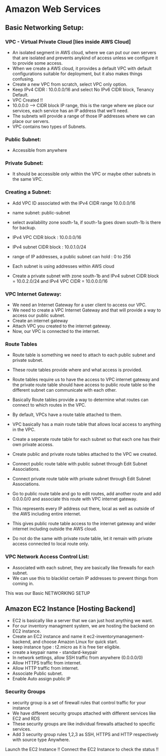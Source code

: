 # Amazon Web Services

## Basic Networking Setup:

### VPC - Virtual Private Cloud [lies inside AWS Cloud]
- An isolated segment in AWS cloud, where we can put our own servers that are isolated and prevents anykind of access unless we configure it to provide some access.
- When we create a AWS cloud, it provides a default VPC with default configurations suitable for deployment, but it also makes things confusing.
- Create a new VPC from scratch, select VPC only option.
- Keep IPv4 CIDR : 10.0.0.0/16 and select No IPv6 CIDR block, Tenancy Default.
- VPC Created !!
- 10.0.0.0 --> CIDR block IP range, this is the range where we place our services, each service has an IP address that we'll need.
- The subnets will provide a range of those IP addresses where we can place our servers.
- VPC contains two types of Subnets.
### Public Subnet: 
- Accessible from anywhere
### Private Subnet:
- It should be accessible only within the VPC or maybe other subnets in the same VPC.

### Creating a Subnet:
- Add VPC ID associated with the IPv4 CIDR range 10.0.0.0/16
- name subnet: public-subnet
- select availability zone south-1a, if south-1a goes down south-1b is there for backup.
- IPv4 VPC CIDR block : 10.0.0.0/16
- IPv4 subnet CIDR block : 10.0.1.0/24
- range of IP addresses, a public subnet can hold : 0 to 256
- Each subnet is using addresses within AWS cloud

- Create a private subnet with zone south-1b and IPv4 subnet CIDR block = 10.0.2.0/24 and IPv4 VPC CIDR = 10.0.0.0/16

### VPC Internet Gateway:
- We need an Internet Gateway for a user client to access our VPC.
- We need to create a VPC Internet Gateway and that will provide a way to access our public subnet.
- Create an internet gateway
- Attach VPC you created to the internet gateway.
- Now, our VPC is connected to the internet.

### Route Tables
- Route table is something we need to attach to each public subnet and private subnet.
- These route tables provide where and what access is provided.
- Route tables require us to have the access to VPC internet gateway and the private route table should have access to public route table so the different subnet can communicate with each other.
- Basically Route tables provide a way to determine what routes can connect to which routes in the VPC.
- By default, VPCs have a route table attached to them.
- VPC basically has a main route table that allows local access to anything in the VPC.
- Create a seperate route table for each subnet so that each one has their own private access.
- Create public and private route tables attached to the VPC we created.
- Connect public route table with public subnet through Edit Subnet Associations.
- Connect private route table with private subnet through Edit Subnet Associations.

- Go to public route table and go to edit routes, add another route and add 0.0.0.0/0 and associate this route with VPC internet gateway.
- This represents every IP address out there, local as well as outside of the AWS including entire internet.
- This gives public route table access to the internet gateway and wider internet including outside the AWS cloud.
- Do not do the same with private route table, let it remain with private access connected to local route only.

### VPC Network Access Control List:
- Associated with each subnet, they are basically like firewalls for each subnet.
- We can use this to blacklist certain IP addresses to prevent things from coming in.

This was our Basic NETWORKING SETUP


## Amazon EC2 Instance [Hosting Backend]
- EC2 is basically like a server that we can just host anything we want.
- For our inventory managment system, we are hosting the backend on EC2 instance.
- Create an EC2 instance and name it ec2-inventorymanagement-backend, and choose Amazon Linux for quick start.
- keep instance type : t2.micro as it is free tier eligible.
- create a keypair name - standard-keypair
- In network settings, allow SSH traffic from anywhere (0.0.0.0/0)
- Allow HTTPS traffic from internet.
- Allow HTTP traffic from internet.
- Associate Public subnet.
- Enable Auto assign public IP

### Security Groups
- security group is a set of firewall rules that control traffic for your instance
- We have different security groups attached with different services like EC2 and RDS
- These security groups are like individual firewalls attached to specific services.
- Add 3 security group rules 1,2,3 as SSH, HTTPS and HTTP respectively with source type Anywhere.

Launch the EC2 Instance !!
Connect the EC2 Instance to check the status !!

